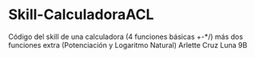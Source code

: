 # Skill-CalculadoraACL
Código del skill de una calculadora (4 funciones básicas +-*/) más dos funciones extra (Potenciación y Logaritmo Natural) Arlette Cruz Luna 9B
